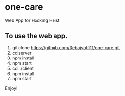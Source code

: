 # one-care
Web App for Hacking Heist

## To use the web app.

1. git clone https://github.com/Debajyoti111/one-care.git
2. cd server
3. npm install
4. npm start
5. cd ../client
6. npm install
7. npm start

Enjoy!
